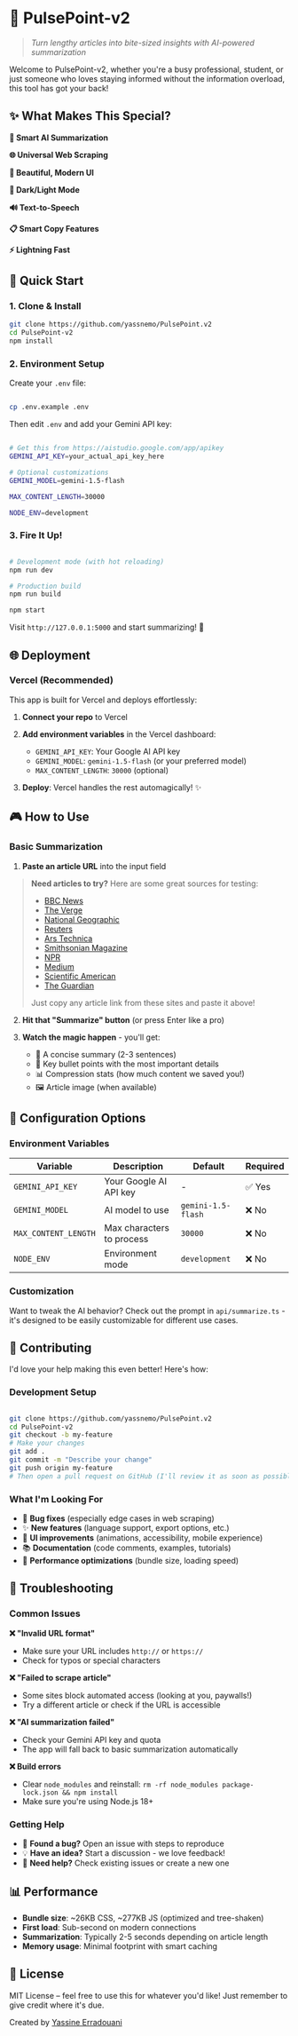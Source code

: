 # 📰 PulsePoint-v2

> *Turn lengthy articles into bite-sized insights with AI-powered summarization*

Welcome to PulsePoint-v2, whether you're a busy professional, student, or just someone who loves staying informed without the information overload, this tool has got your back!

## ✨ What Makes This Special?

**🎯 Smart AI Summarization**

**🌐 Universal Web Scraping** 

**🎨 Beautiful, Modern UI**

**🌙 Dark/Light Mode**

**🔊 Text-to-Speech**

**📋 Smart Copy Features**

**⚡ Lightning Fast**

## 🚀 Quick Start


### 1. Clone & Install

```bash
git clone https://github.com/yassnemo/PulsePoint.v2
cd PulsePoint-v2
npm install
```

### 2. Environment Setup

Create your `.env` file:

```bash

cp .env.example .env

```

Then edit `.env` and add your Gemini API key:

```bash

# Get this from https://aistudio.google.com/app/apikey
GEMINI_API_KEY=your_actual_api_key_here

# Optional customizations
GEMINI_MODEL=gemini-1.5-flash

MAX_CONTENT_LENGTH=30000

NODE_ENV=development

```

### 3. Fire It Up!

```bash

# Development mode (with hot reloading)
npm run dev

# Production build
npm run build

npm start

```

Visit `http://127.0.0.1:5000` and start summarizing! 🎉

## 🌐 Deployment

### Vercel (Recommended)

This app is built for Vercel and deploys effortlessly:

1. **Connect your repo** to Vercel

2. **Add environment variables** in the Vercel dashboard:

   - `GEMINI_API_KEY`: Your Google AI API key
   - `GEMINI_MODEL`: `gemini-1.5-flash` (or your preferred model)
   - `MAX_CONTENT_LENGTH`: `30000` (optional)

3. **Deploy**: Vercel handles the rest automagically! ✨


## 🎮 How to Use

### Basic Summarization

1. **Paste an article URL** into the input field
   
> **Need articles to try?** Here are some great sources for testing:
>
> - [BBC News](https://www.bbc.com/news)
> - [The Verge](https://www.theverge.com/)
> - [National Geographic](https://www.nationalgeographic.com/latest-stories)
> - [Reuters](https://www.reuters.com/)
> - [Ars Technica](https://arstechnica.com/)
> - [Smithsonian Magazine](https://www.smithsonianmag.com/)
> - [NPR](https://www.npr.org/sections/news/)
> - [Medium](https://medium.com/)
> - [Scientific American](https://www.scientificamerican.com/)
> - [The Guardian](https://www.theguardian.com/international)
>
> Just copy any article link from these sites and paste it above!

2. **Hit that "Summarize" button** (or press Enter like a pro)

3. **Watch the magic happen** - you'll get:

   - 📝 A concise summary (2-3 sentences)
   - 🎯 Key bullet points with the most important details
   - 📊 Compression stats (how much content we saved you!)
   - 🖼️ Article image (when available)


## 🔧 Configuration Options

### Environment Variables

| Variable | Description | Default | Required |
|----------|-------------|---------|----------|
| `GEMINI_API_KEY` | Your Google AI API key | - | ✅ Yes |
| `GEMINI_MODEL` | AI model to use | `gemini-1.5-flash` | ❌ No |
| `MAX_CONTENT_LENGTH` | Max characters to process | `30000` | ❌ No |
| `NODE_ENV` | Environment mode | `development` | ❌ No |


### Customization

Want to tweak the AI behavior? Check out the prompt in `api/summarize.ts` - it's designed to be easily customizable for different use cases.


## 🤝 Contributing

I'd love your help making this even better! Here's how:

### Development Setup

```bash

git clone https://github.com/yassnemo/PulsePoint.v2
cd PulsePoint-v2
git checkout -b my-feature
# Make your changes
git add .
git commit -m "Describe your change"
git push origin my-feature
# Then open a pull request on GitHub (I'll review it as soon as possible)

```

### What I'm Looking For

- 🐛 **Bug fixes** (especially edge cases in web scraping)
- ✨ **New features** (language support, export options, etc.)
- 🎨 **UI improvements** (animations, accessibility, mobile experience)
- 📚 **Documentation** (code comments, examples, tutorials)
- 🚀 **Performance optimizations** (bundle size, loading speed)


## 🚨 Troubleshooting

### Common Issues

**❌ "Invalid URL format"**
- Make sure your URL includes `http://` or `https://`
- Check for typos or special characters

**❌ "Failed to scrape article"**
- Some sites block automated access (looking at you, paywalls!)
- Try a different article or check if the URL is accessible

**❌ "AI summarization failed"**
- Check your Gemini API key and quota
- The app will fall back to basic summarization automatically

**❌ Build errors**
- Clear `node_modules` and reinstall: `rm -rf node_modules package-lock.json && npm install`
- Make sure you're using Node.js 18+

### Getting Help

- 🐛 **Found a bug?** Open an issue with steps to reproduce
- 💡 **Have an idea?** Start a discussion - we love feedback!
- 🤔 **Need help?** Check existing issues or create a new one

## 📊 Performance

- **Bundle size**: ~26KB CSS, ~277KB JS (optimized and tree-shaken)
- **First load**: Sub-second on modern connections
- **Summarization**: Typically 2-5 seconds depending on article length
- **Memory usage**: Minimal footprint with smart caching


## 📄 License

MIT License – feel free to use this for whatever you'd like! Just remember to give credit where it's due.


Created by [Yassine Erradouani](https://yerradouani.me)
